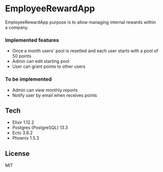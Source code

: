 # EmployeeRewardApp

EmployeeRewardApp purpose is to allow managing internal rewards within a company.

### Implemented features
- Once a month users' pool is resetted and each user starts with a pool of 50 points
- Admin can edit starting pool
- User can grant points to other users
### To be implemented
- Admin can view monthly reports
- Notify user by email when receives points

## Tech

- Elixir 1.12.2
- Postgres (PostgreSQL) 13.3
- Ecto 3.6.2 
- Phoenix 1.5.3

## License

MIT
